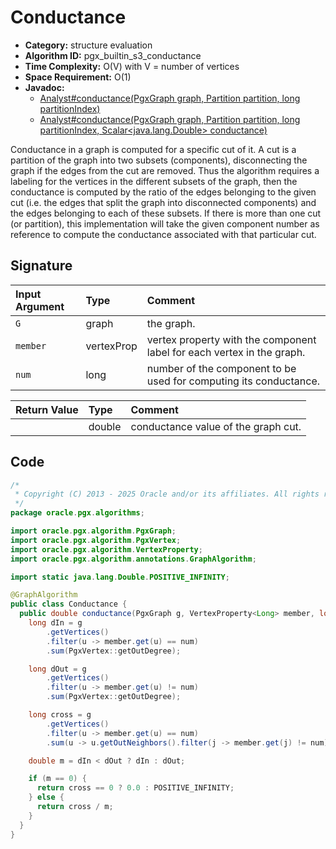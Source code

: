 # Conductance

- **Category:** structure evaluation
- **Algorithm ID:** pgx_builtin_s3_conductance
- **Time Complexity:** O(V) with V = number of vertices
- **Space Requirement:** O(1)
- **Javadoc:**
  - [Analyst#conductance(PgxGraph graph, Partition<ID> partition, long partitionIndex)](https://docs.oracle.com/en/database/oracle/property-graph/25.1/spgjv/oracle/pgx/api/Analyst.html#conductance_oracle_pgx_api_PgxGraph_oracle_pgx_api_Partition_long_)
  - [Analyst#conductance(PgxGraph graph, Partition<ID> partition, long partitionIndex, Scalar<java.lang.Double> conductance)](https://docs.oracle.com/en/database/oracle/property-graph/25.1/spgjv/oracle/pgx/api/Analyst.html#conductance_oracle_pgx_api_PgxGraph_oracle_pgx_api_Partition_long_oracle_pgx_api_Scalar_)

Conductance in a graph is computed for a specific cut of it. A cut is a partition of the graph into two subsets (components), disconnecting the graph if the edges from the cut are removed. Thus the algorithm requires a labeling for the vertices in the different subsets of the graph, then the conductance is computed by the ratio of the edges belonging to the given cut (i.e. the edges that split the graph into disconnected components) and the edges belonging to each of these subsets. If there is more than one cut (or partition), this implementation will take the given component number as reference to compute the conductance associated with that particular cut.

## Signature

| Input Argument | Type | Comment |
| :--- | :--- | :--- |
| `G` | graph | the graph. |
| `member` | vertexProp<long> | vertex property with the component label for each vertex in the graph. |
| `num` | long | number of the component to be used for computing its conductance. |

| Return Value | Type | Comment |
| :--- | :--- | :--- |
| | double | conductance value of the graph cut. |

## Code

```java
/*
 * Copyright (C) 2013 - 2025 Oracle and/or its affiliates. All rights reserved.
 */
package oracle.pgx.algorithms;

import oracle.pgx.algorithm.PgxGraph;
import oracle.pgx.algorithm.PgxVertex;
import oracle.pgx.algorithm.VertexProperty;
import oracle.pgx.algorithm.annotations.GraphAlgorithm;

import static java.lang.Double.POSITIVE_INFINITY;

@GraphAlgorithm
public class Conductance {
  public double conductance(PgxGraph g, VertexProperty<Long> member, long num) {
    long dIn = g
        .getVertices()
        .filter(u -> member.get(u) == num)
        .sum(PgxVertex::getOutDegree);

    long dOut = g
        .getVertices()
        .filter(u -> member.get(u) != num)
        .sum(PgxVertex::getOutDegree);

    long cross = g
        .getVertices()
        .filter(u -> member.get(u) == num)
        .sum(u -> u.getOutNeighbors().filter(j -> member.get(j) != num).size());

    double m = dIn < dOut ? dIn : dOut;

    if (m == 0) {
      return cross == 0 ? 0.0 : POSITIVE_INFINITY;
    } else {
      return cross / m;
    }
  }
}
```
